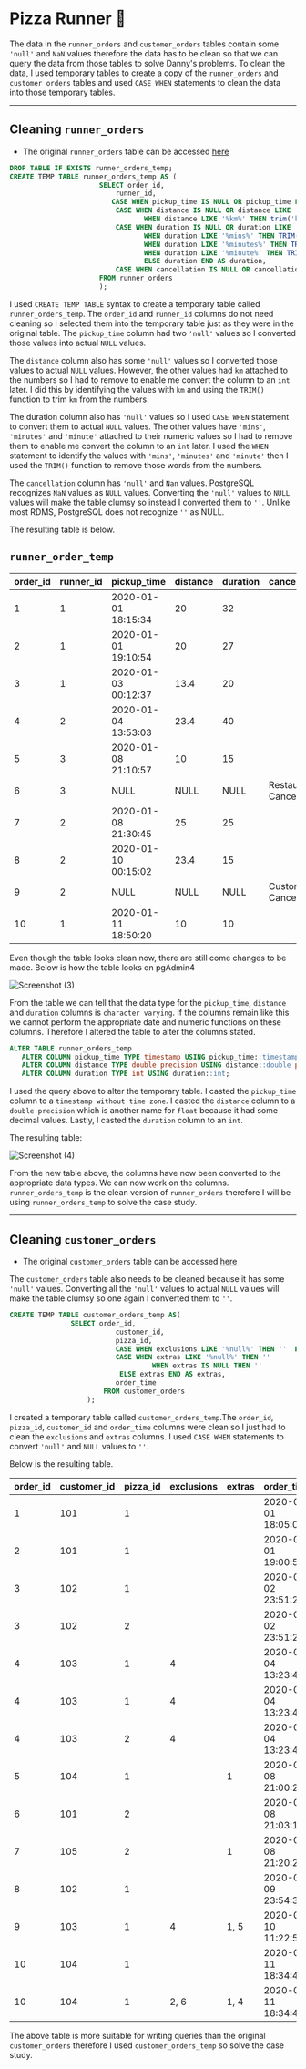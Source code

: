# Pizza Runner 🍕

The data in the `runner_orders` and `customer_orders` tables contain some `'null'` and `NaN` values therefore the data has to be clean so that we can query the data from those tables to solve Danny's problems. 
To clean the data, I used temporary tables to create a copy of the `runner_orders` and `customer_orders` tables and used `CASE WHEN` statements to clean the data into those temporary tables.

--------

Cleaning `runner_orders`
-------------
* The original `runner_orders` table can be accessed [here](case_study.md)

```sql
DROP TABLE IF EXISTS runner_orders_temp;
CREATE TEMP TABLE runner_orders_temp AS (
                      SELECT order_id,
                          runner_id,
                         CASE WHEN pickup_time IS NULL OR pickup_time LIKE '%null%' THEN NULL ELSE pickup_time END AS pickup_time,
                          CASE WHEN distance IS NULL OR distance LIKE '%null%' THEN NULL 
	                             WHEN distance LIKE '%km%' THEN trim('km' from distance) ELSE distance END AS distance,
                          CASE WHEN duration IS NULL OR duration LIKE '%null%' THEN NULL
	                             WHEN duration LIKE '%mins%' THEN TRIM('mins' FROM duration)
	                             WHEN duration LIKE '%minutes%' THEN TRIM('minutes' FROM duration)
	                             WHEN duration LIKE '%minute%' THEN TRIM( 'minute' FROM duration)
	                             ELSE duration END AS duration,
                          CASE WHEN cancellation IS NULL OR cancellation LIKE '%null%' THEN '' ELSE cancellation END AS cancellation
                      FROM runner_orders
                      );
```

I used `CREATE TEMP TABLE` syntax to create a temporary table called `runner_orders_temp`. The `order_id` and `runner_id` columns do not need cleaning so I selected them into the temporary table just as they were in the original table.
The `pickup_time` column had two `'null'` values so I converted those values into actual `NULL` values.

The `distance` column also has some `'null'` values so I converted those values to actual `NULL` values. However, the other values had `km` attached to the numbers so I had to remove to enable me convert the column to an `int` later.
I did this by identifying the values with `km` and using the `TRIM()` function to trim `km` from the numbers.

The duration column also has `'null'` values so I used `CASE WHEN` statement to convert them to actual `NULL` values. The other values have `'mins'`, `'minutes'` and `'minute'`
attached to their numeric values so I had to remove them to enable me convert the column to an `int` later. I used the `WHEN` statement to identify the values with  `'mins'`, `'minutes'` and `'minute'` then I used the `TRIM()` function to remove those words from the 
numbers.

The `cancellation` column has `'null'` and `Nan` values. PostgreSQL recognizes `NaN` values as `NULL` values. Converting the `'null'` values to `NULL` values will make the table clumsy
so instead I converted them to `''`. Unlike most RDMS, PostgreSQL does not recognize `''` as NULL.

The resulting table is below.

`runner_order_temp`
--------------

| order_id | runner_id | pickup_time              | distance | duration | cancellation            |
| -------- | --------- | ------------------------ | -------- | -------- | ----------------------- |
| 1        | 1         | 2020-01-01 18:15:34 | 20       | 32       |                         |
| 2        | 1         | 2020-01-01 19:10:54 | 20       | 27       |                         |
| 3        | 1         | 2020-01-03 00:12:37 | 13.4     | 20       |                         |
| 4        | 2         | 2020-01-04 13:53:03 | 23.4     | 40       |                         |
| 5        | 3         | 2020-01-08 21:10:57 | 10       | 15       |                         |
| 6        | 3         | NULL                | NULL     |NULL      | Restaurant Cancellation |
| 7        | 2         | 2020-01-08 21:30:45 | 25       | 25       |                         |
| 8        | 2         | 2020-01-10 00:15:02 | 23.4     | 15       |                         |
| 9        | 2         | NULL                |NULL      |NULL      | Customer Cancellation   |
| 10       | 1         | 2020-01-11 18:50:20 | 10       | 10       |                         |


Even though the table looks clean now, there are still come changes to be made. Below is how the table looks on pgAdmin4

    
 ![Screenshot (3)](https://user-images.githubusercontent.com/104911707/179404674-4ddd9254-a2b2-4b29-b41f-d2bc1c9e8eb6.png)
 
 From the table we can tell that the data type for the `pickup_time`, `distance` and  `duration` columns is `character varying`. If the columns remain like this we cannot perform the appropriate date and numeric functions on these columns. Therefore I altered the table to alter the columns stated.
 
 ```SQL
 ALTER TABLE runner_orders_temp
	ALTER COLUMN pickup_time TYPE timestamp USING pickup_time::timestamp without time zone,
	ALTER COLUMN distance TYPE double precision USING distance::double precision,
	ALTER COLUMN duration TYPE int USING duration::int;
```

I used the query above to alter the temporary table. I casted the `pickup_time` column to  a `timestamp without time zone`. I casted the `distance` column to a `double precision` which is another name for `float` because it had some decimal values. Lastly, I casted the `duration` column to an `int`.

The resulting table:

![Screenshot (4)](https://user-images.githubusercontent.com/104911707/179405848-c7ec2e6e-87ae-4aa2-95d1-9ab6dc475721.png)


From the new table above, the columns have now been converted to the appropriate data types. We can now work on the columns. `runner_orders_temp` is the clean version of `runner_orders` therefore I will be using `runner_orders_temp` to solve the case study. 

--------------

 Cleaning `customer_orders`
 ----------------
 * The original `customer_orders` table can be accessed [here](case_study.md)
 
 The `customer_orders` table also needs to be cleaned because it has some `'null'` values. Converting all the `'null'` values to actual `NULL` values will make the table clumsy so one again I converted them to `''`.
 
 ```sql
 CREATE TEMP TABLE customer_orders_temp AS(
 				SELECT order_id,
					       customer_id,
					       pizza_id,
					       CASE WHEN exclusions LIKE '%null%' THEN ''  ELSE exclusions END AS exclusions,
					       CASE WHEN extras LIKE '%null%' THEN ''
				                    WHEN extras IS NULL THEN ''
						    ELSE extras END AS extras,
					       order_time
				        FROM customer_orders
					);
```

I created a temporary table called `customer_orders_temp`.The `order_id`, `pizza_id`, `customer_id` and `order_time` columns were clean so I just had to clean the `exclusions` and `extras` columns. I used `CASE WHEN` statements to convert `'null'` and `NULL` values to `''`. 

Below is the resulting table.

| order_id | customer_id | pizza_id | exclusions | extras | order_time               |
| -------- | ----------- | -------- | ---------- | ------ | ------------------------ |
| 1        | 101         | 1        |            |        | 2020-01-01 18:05:02 |
| 2        | 101         | 1        |            |        | 2020-01-01 19:00:52 |
| 3        | 102         | 1        |            |        | 2020-01-02 23:51:23 |
| 3        | 102         | 2        |            |        | 2020-01-02 23:51:23 |
| 4        | 103         | 1        | 4          |        | 2020-01-04 13:23:46 |
| 4        | 103         | 1        | 4          |        | 2020-01-04 13:23:46 |
| 4        | 103         | 2        | 4          |        | 2020-01-04 13:23:46 |
| 5        | 104         | 1        |            | 1      | 2020-01-08 21:00:29 |
| 6        | 101         | 2        |            |        | 2020-01-08 21:03:13 |
| 7        | 105         | 2        |            | 1      | 2020-01-08 21:20:29 |
| 8        | 102         | 1        |            |        | 2020-01-09 23:54:33 |
| 9        | 103         | 1        | 4          | 1, 5   | 2020-01-10 11:22:59 |
| 10       | 104         | 1        |            |        | 2020-01-11 18:34:49 |
| 10       | 104         | 1        | 2, 6       | 1, 4   | 2020-01-11 18:34:49 |

The above table is more suitable for writing queries than the original `customer_orders` therefore I used `customer_orders_temp` so solve the case study.
